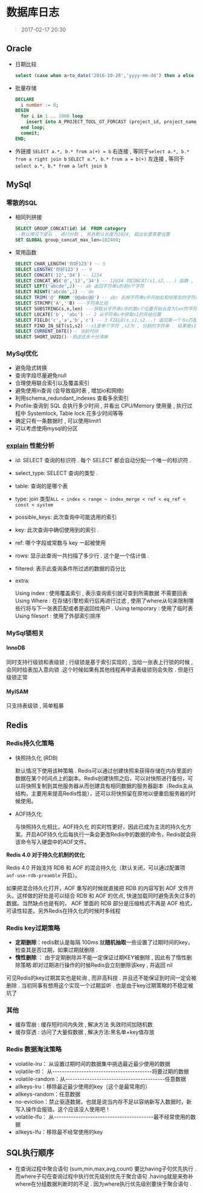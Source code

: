 # 数据库日志
>2017-02-17 20:30 

## Oracle
* 日期比较
	 ```sql
	select (case when a>to_date('2016-10-28','yyyy-mm-dd') then a else to_date('2016-10-28','yyyy-mm-dd') end)  from test
	```
* 批量存储
	```sql
	DECLARE
	  i number := 0;
	BEGIN
	  for i in 1 .. 1000 loop
	    insert into A_PROJECT_TOOL_GT_FORCAST (project_id, project_name, type,status) values (i,'test',1,1);
	  end loop;
	  commit;
	END;
	```
* 外链接
	`SELECT a.*, b.* from a(+) = b` 右连接 , 等同于`select a.*, b.* from a right join b`
	`SELECT a.*, b.* from a = b(+)` 左连接 , 等同于`select a.*, b.* from a left join b`
## MySql

### 零散的SQL

* 相同列拼接
	```sql
	SELECT GROUP_CONCAT(id) id  FROM category
	--默认情况下是以 , 进行分割 , 另外默认长度为1024, 超出长度需要设置
	SET GLOBAL group_concat_max_len=102400;
	```
* 常用函数

  ```sql
  SELECT CHAR_LENGTH('你好123') -- 5
  SELECT LENGTH('你好123') -- 9
  SELECT CONCAT('12','34') -- 1234
  SELECT CONCAT_WS('@','12','34') -- 12@34 同CONCAT(s1,s2,...) 函数 , 但是每个字符串直接要加上x
  SELECT LEFT('abcde',2) -- ab 返回字符串s的前n个字符
  SELECT RIGHT('abcde',2) -- de
  SELECT TRIM('@' FROM '@@abc@@') -- abc 去掉字符串s中开始处和结尾处的字符串s1
  SELECT STRCMP('A',''B) ---字符串比较
  SELECT SUBSTRING(s,n,len) ---获取从字符串s中的第n个位置开始长度为len的字符串
  SELECT LOCATE('b', 'abc') -- 2 从字符串s中获取s1的开始位置
  SELECT FIELD('c','a','b','c') -- 3 FIELD(s,s1,s2...) 返回第一个与s匹配的字符串位置
  SELECT FIND_IN_SET(s1,s2) --s1是单个字符 ,s2为 , 分割的字符串 . 结果是s1在s2里面的位置
  SELECT CURRENT_DATE()-- 当前时间
  SELECT SHORT_UUID()--用途还未十分清晰
  ```

### MySql优化

* 避免隐式转换
* 查询字段尽量避免null
* 合理使用联合索引以及覆盖索引
* 避免使用in查询 (会导致临时表 , 增加io和网络)
* 利用schema_redundant_indexes 查看多余索引
* Profile:查询到 SQL 会执行多少时间 , 并看出 CPU/Memory 使用量 , 执行过程中 Systemlock, Table lock 花多少时间等等
* 确定只有一条数据时 , 可以使用limit1
* 可以考虑使用mysql的分区

### [explain](https://zhuanlan.zhihu.com/p/51771446) 性能分析

- id: SELECT 查询的标识符 . 每个 SELECT 都会自动分配一个唯一的标识符 .

- select_type: SELECT 查询的类型 .

- table: 查询的是哪个表

- type: join 类型``ALL < index < range ~ index_merge < ref < eq_ref < const < system``

- possible_keys: 此次查询中可能选用的索引

- key: 此次查询中确切使用到的索引 .

- ref: 哪个字段或常数与 key 一起被使用

- rows: 显示此查询一共扫描了多少行 . 这个是一个估计值 .

- filtered: 表示此查询条件所过滤的数据的百分比

- extra:

  Using index : 使用覆盖索引 , 表示查询索引就可查到所需数据 不需要回表
  Using Where : 在存储引擎检索行后再进行过滤 , 使用了where从句来限制哪些行将与下一张表匹配或者是返回给用户 .
  Using temporary : 使用了临时表
  Using filesort : 使用了外部索引排序

### MySql锁相关

#### InnoDB

同时支持行级锁和表级锁 ; 行级锁是基于索引实现的 , 当给一张表上行锁的时候  , 会同时给表加入意向锁 .这个时候如果有其他线程再申请表级锁则会失败 . 但是行级锁正常

#### MyISAM

只支持表级锁 , 简单粗暴

## Redis

### Redis持久化策略

* 快照持久化 (RDB)

  默认情况下使用该种策略 . Redis可以通过创建快照来获得存储在内存里面的数据在某个时间点上的副本。Redis创建快照之后，可以对快照进行备份，可以将快照复制到其他服务器从而创建具有相同数据的服务器副本（Redis主从结构，主要用来提高Redis性能），还可以将快照留在原地以便重启服务器的时候使用。

* AOF持久化

  与快照持久化相比，AOF持久化 的实时性更好，因此已成为主流的持久化方案。开启AOF持久化后每执行一条会更改Redis中的数据的命令，Redis就会将该命令写入硬盘中的AOF文件。

**Redis 4.0 对于持久化机制的优化**

Redis 4.0 开始支持 RDB 和 AOF 的混合持久化（默认关闭，可以通过配置项 `aof-use-rdb-preamble` 开启）。

如果把混合持久化打开，AOF 重写的时候就直接把 RDB 的内容写到 AOF 文件开头。这样做的好处是可以结合 RDB 和 AOF 的优点, 快速加载同时避免丢失过多的数据。当然缺点也是有的， AOF 里面的 RDB 部分是压缩格式不再是 AOF 格式，可读性较差。另外Redis在持久化的时候时多线程

### Redis key过期策略

- **定期删除**：redis默认是每隔 100ms 就**随机抽取**一些设置了过期时间的key，检查其是否过期，如果过期就删除 . 
- **惰性删除** ： 由于定期删除并不能一定保证过期KEY被删除 , 因此有了惰性删除策略:即对过期进行操作的时候Redis会立刻删除该key , 并返回 nil

可见Redis的key过期其实也是轮询 , 而非高科技 . 并且还不能保证到时间一定会被删除 . 当初同事有想用这个实现一个过期监听 . 也是由于key过期策略的不稳定被坑了

### 其他

- 缓存雪崩 : 缓存短时间内失效 , 解决方法 失效时间加随机数
- 缓存穿透 : 访问了大量假数据 , 解决方法:黑名单+key值存放

### **Redis 数据淘汰策略**

* volatile-lru：         从设置过期时间的数据集中挑选最近最少使用的数据
* volatile-ttl：          从-----------------------------------------将要过期的数据
* volatile-random：从-----------------------------------------任意数据
* allkeys-lru：移除最近最少使用的key（这个是最常用的）
* allkeys-random：任意数据
* no-eviction：禁止驱逐数据，也就是说当内存不足以容纳新写入数据时，新写入操作会报错。这个应该没人使用吧！
* volatile-lfu：          从-----------------------------------------最不经常使用的数据
* allkeys-lfu：移除最不经常使用的key

## SQL执行顺序
* 在查询过程中聚合语句 (sum,min,max,avg,count) 要比having子句优先执行 . 而where子句在查询过程中执行优先级别优先于聚合语句 .having就是来弥补where在分组数据判断时的不足 . 因为where执行优先级别要快于聚合语句 .
